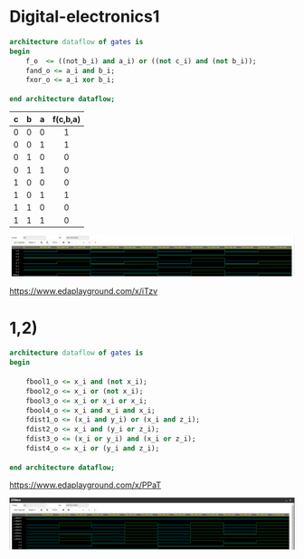 # Digital-electronics1

```vhdl
architecture dataflow of gates is
begin
    f_o  <= ((not_b_i) and a_i) or ((not c_i) and (not b_i));
    fand_o <= a_i and b_i;
    fxor_o <= a_i xor b_i;

end architecture dataflow;
```
| **c** | **b** |**a** | **f(c,b,a)** |
| :-: | :-: | :-: | :-: |
| 0 | 0 | 0 | 1 |
| 0 | 0 | 1 | 1 |
| 0 | 1 | 0 | 0 |
| 0 | 1 | 1 | 0 |
| 1 | 0 | 0 | 0 |
| 1 | 0 | 1 | 1 |
| 1 | 1 | 0 | 0 |
| 1 | 1 | 1 | 0 |

![Simulace](Images/DemorganSim.PNG)

https://www.edaplayground.com/x/iTzv

# 1,2)

```vhdl
architecture dataflow of gates is
begin

    fbool1_o <= x_i and (not x_i);
    fbool2_o <= x_i or (not x_i);
    fbool3_o <= x_i or x_i or x_i;
    fbool4_o <= x_i and x_i and x_i;
    fdist1_o <= (x_i and y_i) or (x_i and z_i);
    fdist2_o <= x_i and (y_i or z_i);
    fdist3_o <= (x_i or y_i) and (x_i or z_i);
    fdist4_o <= x_i or (y_i and z_i);

end architecture dataflow;
```
https://www.edaplayground.com/x/PPaT

![Simulace](Images/prubeh.PNG)
